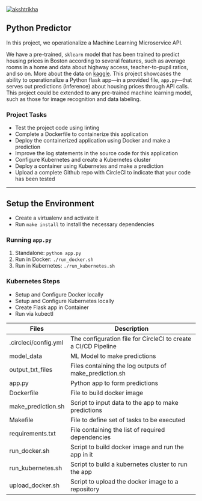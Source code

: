 [![akshtrikha](https://circleci.com/gh/akshtrikha/python-predictor.svg?style=svg)](https://app.circleci.com/pipelines/github/akshtrikha/python-predictor?branch=main)

## Python Predictor

In this project, we operationalize a Machine Learning Microservice API.

We have a pre-trained, `sklearn` model that has been trained to predict housing prices in Boston according to several features, such as average rooms in a home and data about highway access, teacher-to-pupil ratios, and so on. More about the data on [kaggle](https://www.kaggle.com/c/boston-housing). This project showcases the ability to operationalize a Python flask app—in a provided file, `app.py`—that serves out predictions (inference) about housing prices through API calls. This project could be extended to any pre-trained machine learning model, such as those for image recognition and data labeling.

### Project Tasks

* Test the project code using linting
* Complete a Dockerfile to containerize this application
* Deploy the containerized application using Docker and make a prediction
* Improve the log statements in the source code for this application
* Configure Kubernetes and create a Kubernetes cluster
* Deploy a container using Kubernetes and make a prediction
* Upload a complete Github repo with CircleCI to indicate that your code has been tested

---

## Setup the Environment

* Create a virtualenv and activate it
* Run `make install` to install the necessary dependencies

### Running `app.py`

1. Standalone:  `python app.py`
2. Run in Docker:  `./run_docker.sh`
3. Run in Kubernetes:  `./run_kubernetes.sh`

### Kubernetes Steps

* Setup and Configure Docker locally
* Setup and Configure Kubernetes locally
* Create Flask app in Container
* Run via kubectl

| Files | Description |
|---|---|
| .circleci/config.yml | The configuration file for CircleCI to create a CI/CD Pipeline |
| model_data | ML Model to make predictions |
| output_txt_files | Files containing the log outputs of make_prediction.sh |
| app.py | Python app to form predictions |
| Dockerfile | File to build docker image |
| make_prediction.sh | Script to input data to the app to make predictions |
| Makefile | File to define set of tasks to be executed |
| requirements.txt | File containing the list of required dependencies |
| run_docker.sh | Script to build docker image and run the app in it |
| run_kubernetes.sh | Script to build a kubernetes cluster to run the app |
| upload_docker.sh | Script to upload the docker image to a repository |